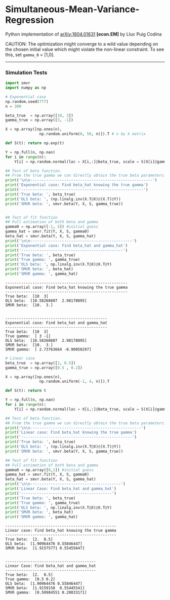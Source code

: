 
# Simultaneous-Mean-Variance-Regression

Python implementation of [arXiv:1804.01631](https://arxiv.org/abs/1804.01631) **[econ.EM]** by Lluc Puig Codina

CAUTION: The optimization might converge to a wild value depending on the chosen initial value which might violate the non-linear constraint. To see this, set `gamma_0` = [1,0].

---

### Simulation Tests


```python
import smvr
import numpy as np
```


```python
# Exponential case
np.random.seed(777)
n = 300

beta_true  = np.array([10, 3])
gamma_true = np.array([3, -1]) 

X = np.array([np.ones(n),
               np.random.uniform(0, 50, n)]).T # n by k matrix

def S(t): return np.exp(t)

Y = np.full(n, np.nan)
for i in range(n):
    Y[i] = np.random.normal(loc = X[i,:]@beta_true, scale = S(X[i]@gamma_true))

## Test of beta function.
## From the true gamma we can directly obtain the true beta parameters.
print('\n\n------------------------------------------------------')
print('Exponential case: Find beta_hat knowing the true gamma')
print('------------------------------------------------------')
print('True beta: ', beta_true)
print('OLS beta: ', (np.linalg.inv(X.T@X)@(X.T)@Y))
print('SMVR beta: ', smvr.beta(Y, X, S, gamma_true))


## Test of fit function
## Full estimation of both beta and gamma
gamma0 = np.array([-1, 5]) #initial guess
gamma_hat = smvr.fit(Y, X, S, gamma0)
beta_hat = smvr.beta(Y, X, S, gamma_hat)
print('\n\n---------------------------------------------')
print('Exponential case: Find beta_hat and gamma_hat')
print('---------------------------------------------')
print('True beta: ', beta_true)
print('True gamma: ', gamma_true) 
print('OLS beta: ', np.linalg.inv(X.T@X)@X.T@Y) 
print('SMVR beta: ', beta_hat)
print('SMVR gamma: ', gamma_hat)
```

    
    
    ------------------------------------------------------
    Exponential case: Find beta_hat knowing the true gamma
    ------------------------------------------------------
    True beta:  [10  3]
    OLS beta:  [10.58268607  2.98178095]
    SMVR beta:  [10.  3.]
    
    
    ---------------------------------------------
    Exponential case: Find beta_hat and gamma_hat
    ---------------------------------------------
    True beta:  [10  3]
    True gamma:  [ 3 -1]
    OLS beta:  [10.58268607  2.98178095]
    SMVR beta:  [10.  3.]
    SMVR gamma:  [ 2.73763664 -0.90050297]
    


```python
# Linear case
beta_true  = np.array([2, 0.5])
gamma_true = np.array([0.5 , 0.2]) 

X = np.array([np.ones(n),
               np.random.uniform(-1, 4, n)]).T

def S(t): return t

Y = np.full(n, np.nan)
for i in range(n):
    Y[i] = np.random.normal(loc = X[i,:]@beta_true, scale = S(X[i]@gamma_true))

## Test of beta function.
## From the true gamma we can directly obtain the true beta parameters.
print('\n\n-------------------------------------------------')
print('Linear case: Find beta_hat knowing the true gamma')
print('-------------------------------------------------')
print('True beta: ', beta_true)
print('OLS beta: ', (np.linalg.inv(X.T@X)@(X.T)@Y))
print('SMVR beta: ', smvr.beta(Y, X, S, gamma_true))

## Test of fit function
## Full estimation of both beta and gamma
gamma0 = np.array([0,1]) #initial guess
gamma_hat = smvr.fit(Y, X, S, gamma0)
beta_hat = smvr.beta(Y, X, S, gamma_hat)
print('\n\n----------------------------------------')
print('Linear Case: Find beta_hat and gamma_hat')
print('----------------------------------------')
print('True beta: ', beta_true)
print('True gamma: ', gamma_true) 
print('OLS beta: ', np.linalg.inv(X.T@X)@X.T@Y) 
print('SMVR beta: ', beta_hat)
print('SMVR gamma: ', gamma_hat)
```

    
    
    -------------------------------------------------
    Linear case: Find beta_hat knowing the true gamma
    -------------------------------------------------
    True beta:  [2.  0.5]
    OLS beta:  [1.90964476 0.55846447]
    SMVR beta:  [1.91575771 0.55455647]
    
    
    ----------------------------------------
    Linear Case: Find beta_hat and gamma_hat
    ----------------------------------------
    True beta:  [2.  0.5]
    True gamma:  [0.5 0.2]
    OLS beta:  [1.90964476 0.55846447]
    SMVR beta:  [1.9159158  0.55445541]
    SMVR gamma:  [0.50984551 0.20833171]
    
